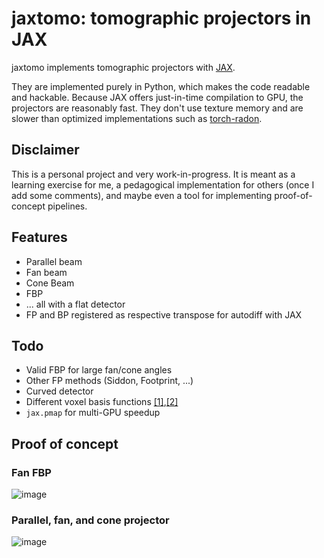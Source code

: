 # jaxtomo: tomographic projectors in JAX

jaxtomo implements tomographic projectors with [JAX](https://github.com/google/jax). 

They are implemented purely in Python, which makes the code readable and hackable. Because JAX offers just-in-time compilation to GPU, the projectors are reasonably fast. They don't use texture memory and are slower than optimized implementations such as [torch-radon](https://github.com/matteo-ronchetti/torch-radon).

## Disclaimer

This is a personal project and very work-in-progress. It is meant as a learning exercise for me, a pedagogical implementation for others (once I add some comments), and maybe even a tool for implementing proof-of-concept pipelines.

## Features

* Parallel beam
* Fan beam
* Cone Beam
* FBP
* ... all with a flat detector
* FP and BP registered as respective transpose for autodiff with JAX

## Todo

* Valid FBP for large fan/cone angles
* Other FP methods (Siddon, Footprint, ...)
* Curved detector
* Different voxel basis functions [[1]](https://pubmed.ncbi.nlm.nih.gov/17278818/),[[2]](https://www.researchgate.net/publication/263921475_Projector_and_Backprojector_for_Iterative_CT_Reconstruction_with_Blobs_using_CUDA)
* `jax.pmap` for multi-GPU speedup

## Proof of concept

### Fan FBP
![image](https://user-images.githubusercontent.com/5190547/215475790-4551313a-76fc-409c-9b41-6417b61bf69b.png)

### Parallel, fan, and cone projector
![image](https://user-images.githubusercontent.com/5190547/218251797-d3c76b1c-a5a4-48fd-aa15-bc31dd0f0e92.png)

